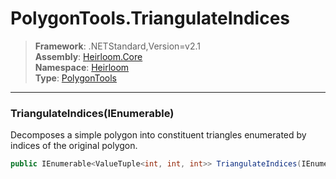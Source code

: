 # PolygonTools.TriangulateIndices

> **Framework**: .NETStandard,Version=v2.1  
> **Assembly**: [Heirloom.Core][0]  
> **Namespace**: [Heirloom][0]  
> **Type**: [PolygonTools][1]  

--------------------------------------------------------------------------------

### TriangulateIndices(IEnumerable<Vector>)

Decomposes a simple polygon into constituent triangles enumerated by indices of the original polygon.

```cs
public IEnumerable<ValueTuple<int, int, int>> TriangulateIndices(IEnumerable<Vector> polygon)
```

[0]: ../Heirloom.Core.md
[1]: Heirloom.PolygonTools.md
